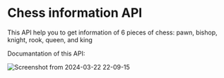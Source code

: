 # Chess information API

This API help you to get information of 6 pieces of chess: pawn, bishop, knight, rook, queen, and king

Documantation of this API:

![Screenshot from 2024-03-22 22-09-15](https://github.com/Amirfatemi7/pyDeploy/assets/44161833/56898b38-5f39-4cf7-a616-516c58146319)
